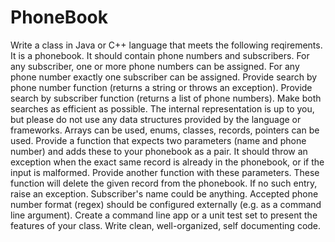 # PhoneBook
Write a class in Java or C++ language that meets the following reqirements.
It is a phonebook. It should contain phone numbers and subscribers. For any subscriber, one or more phone numbers can be assigned. For any phone number exactly one subscriber can be assigned.
Provide search by phone number function (returns a string or throws an exception).
Provide search by subscriber function (returns a list of phone numbers).
Make both searches as efficient as possible.
The internal representation is up to you, but please do not use any data structures provided by the language or frameworks. Arrays can be used, enums, classes, records, pointers can be used.
Provide a function that expects two parameters (name and phone number) and adds these to your phonebook as a pair. It should throw an exception when the exact same record is already in the phonebook, or if the input is malformed.
Provide another function with these parameters. These function will delete the given record from the phonebook. If no such entry, raise an exception.
Subscriber's name could be anything. Accepted phone number format (regex) should be configured externally (e.g. as a command line argument).
Create a command line app or a unit test set to present the features of your class.
Write clean, well-organized, self documenting code.

